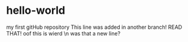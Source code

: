 # hello-world
my first gitHub repository
This line was added in another branch!
READ THAT!
oof this is wierd
\n
was that a new line?
